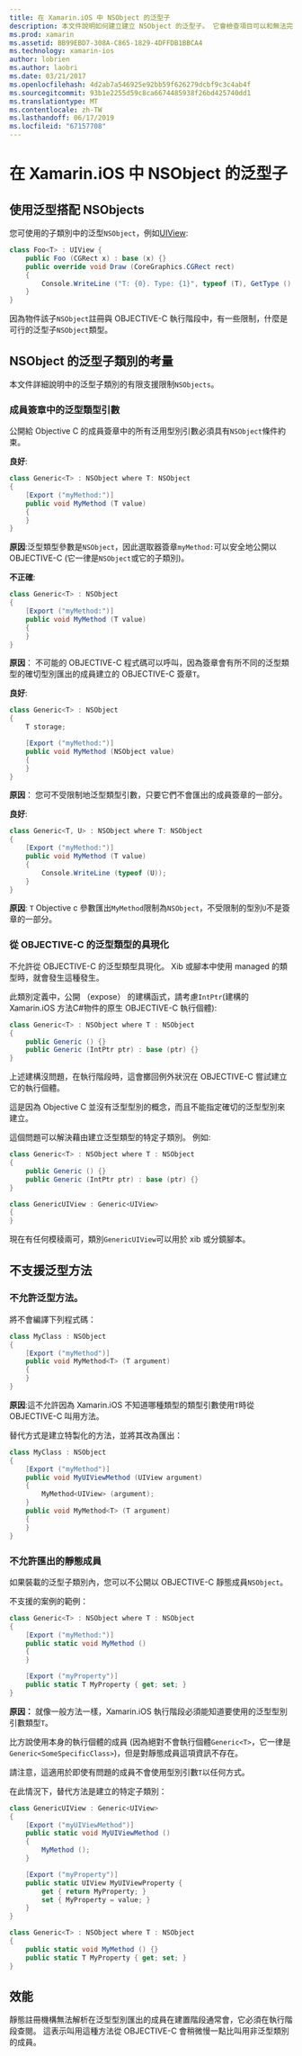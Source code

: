 ```yaml
---
title: 在 Xamarin.iOS 中 NSObject 的泛型子
description: 本文件說明如何建立建立 NSObject 的泛型子。 它會檢查項目可以和無法完成，討論靜態的註冊機構，並探討效能。
ms.prod: xamarin
ms.assetid: BB99EBD7-308A-C865-1829-4DFFDB1BBCA4
ms.technology: xamarin-ios
author: lobrien
ms.author: laobri
ms.date: 03/21/2017
ms.openlocfilehash: 4d2ab7a546925e92bb59f626279dcbf9c3c4ab4f
ms.sourcegitcommit: 93b1e2255d59c8ca6674485938f26bd425740dd1
ms.translationtype: MT
ms.contentlocale: zh-TW
ms.lasthandoff: 06/17/2019
ms.locfileid: "67157708"
---
```

# <a name="generic-subclasses-of-nsobject-in-xamarinios"></a>在 Xamarin.iOS 中 NSObject 的泛型子

## <a name="using-generics-with-nsobjects"></a>使用泛型搭配 NSObjects

您可使用的子類別中的泛型`NSObject`，例如[UIView](xref:UIKit.UIView):

```csharp
class Foo<T> : UIView {
    public Foo (CGRect x) : base (x) {}
    public override void Draw (CoreGraphics.CGRect rect)
    {
        Console.WriteLine ("T: {0}. Type: {1}", typeof (T), GetType ().Name);
    }
}
```

因為物件該子`NSObject`註冊與 OBJECTIVE-C 執行階段中，有一些限制，什麼是可行的泛型子`NSObject`類型。
    
## <a name="considerations-for-generic-subclasses-of-nsobject"></a>NSObject 的泛型子類別的考量

本文件詳細說明中的泛型子類別的有限支援限制`NSObjects`。
    
### <a name="generic-type-arguments-in-member-signatures"></a>成員簽章中的泛型類型引數

公開給 Objective C 的成員簽章中的所有泛用型別引數必須具有`NSObject`條件約束。

**良好**:

```csharp
class Generic<T> : NSObject where T: NSObject
{
    [Export ("myMethod:")]
    public void MyMethod (T value)
    {
    }
}
```

**原因**:泛型類型參數是`NSObject`，因此選取器簽章`myMethod:`可以安全地公開以 OBJECTIVE-C (它一律是`NSObject`或它的子類別)。

**不正確**:

```csharp
class Generic<T> : NSObject
{
    [Export ("myMethod:")]
    public void MyMethod (T value)
    {
    }
}
```

**原因**： 不可能的 OBJECTIVE-C 程式碼可以呼叫，因為簽章會有所不同的泛型類型的確切型別匯出的成員建立的 OBJECTIVE-C 簽章`T`。

**良好**:

```csharp
class Generic<T> : NSObject
{
    T storage;

    [Export ("myMethod:")]
    public void MyMethod (NSObject value)
    {
    }
}
```

**原因**： 您可不受限制地泛型類型引數，只要它們不會匯出的成員簽章的一部分。

**良好**:

```csharp
class Generic<T, U> : NSObject where T: NSObject
{
    [Export ("myMethod:")]
    public void MyMethod (T value)
    {
        Console.WriteLine (typeof (U));
    }
}
```

**原因**: `T` Objective c 參數匯出`MyMethod`限制為`NSObject`，不受限制的型別`U`不是簽章的一部分。
    
### <a name="instantiations-of-generic-types-from-objective-c"></a>從 OBJECTIVE-C 的泛型類型的具現化

不允許從 OBJECTIVE-C 的泛型類型具現化。 Xib 或腳本中使用 managed 的類型時，就會發生這種發生。

此類別定義中，公開 （expose） 的建構函式，請考慮`IntPtr`(建構的 Xamarin.iOS 方法C#物件的原生 OBJECTIVE-C 執行個體):
    
```csharp
class Generic<T> : NSObject where T : NSObject
{
    public Generic () {}
    public Generic (IntPtr ptr) : base (ptr) {}
}
```

上述建構沒問題，在執行階段時，這會擲回例外狀況在 OBJECTIVE-C 嘗試建立它的執行個體。

這是因為 Objective C 並沒有泛型型別的概念，而且不能指定確切的泛型型別來建立。

這個問題可以解決藉由建立泛型類型的特定子類別。 例如:
    
```csharp
class Generic<T> : NSObject where T : NSObject
{
    public Generic () {}
    public Generic (IntPtr ptr) : base (ptr) {}
}

class GenericUIView : Generic<UIView>
{
}
```

現在有任何模稜兩可，類別`GenericUIView`可以用於 xib 或分鏡腳本。

## <a name="no-support-for-generic-methods"></a>不支援泛型方法

### <a name="generic-methods-are-not-allowed"></a>不允許泛型方法。

將不會編譯下列程式碼：

```csharp
class MyClass : NSObject
{
    [Export ("myMethod")]
    public void MyMethod<T> (T argument)
    {
    }
}
```

**原因**:這不允許因為 Xamarin.iOS 不知道哪種類型的類型引數使用`T`時從 OBJECTIVE-C 叫用方法。

替代方式是建立特製化的方法，並將其改為匯出：

```csharp
class MyClass : NSObject
{
    [Export ("myMethod")]
    public void MyUIViewMethod (UIView argument)
    {
        MyMethod<UIView> (argument);
    }
    public void MyMethod<T> (T argument)
    {
    }
}
```

### <a name="no-exported-static-members-allowed"></a>不允許匯出的靜態成員

如果裝載的泛型子類別內，您可以不公開以 OBJECTIVE-C 靜態成員`NSObject`。

不支援的案例的範例：

```csharp
class Generic<T> : NSObject where T : NSObject
{
    [Export ("myMethod:")]
    public static void MyMethod ()
    {
    }

    [Export ("myProperty")]
    public static T MyProperty { get; set; }
}
```

**原因：** 就像一般方法一樣，Xamarin.iOS 執行階段必須能知道要使用的泛型型別引數類型`T`。

比方說使用本身的執行個體的成員 (因為絕對不會執行個體`Generic<T>`，它一律是`Generic<SomeSpecificClass>`)，但是對靜態成員這項資訊不存在。

請注意，這適用於即使有問題的成員不會使用型別引數`T`以任何方式。

在此情況下，替代方法是建立的特定子類別：

```csharp
class GenericUIView : Generic<UIView>
{
    [Export ("myUIViewMethod")]
    public static void MyUIViewMethod ()
    {
        MyMethod ();
    }

    [Export ("myProperty")]
    public static UIView MyUIViewProperty {
        get { return MyProperty; }
        set { MyProperty = value; }
    }
}

class Generic<T> : NSObject where T : NSObject
{
    public static void MyMethod () {}
    public static T MyProperty { get; set; }
}
```

## <a name="performance"></a>效能

靜態註冊機構無法解析在泛型型別匯出的成員在建置階段通常會，它必須在執行階段查閱。 這表示叫用這種方法從 OBJECTIVE-C 會稍微慢一點比叫用非泛型類別的成員。

